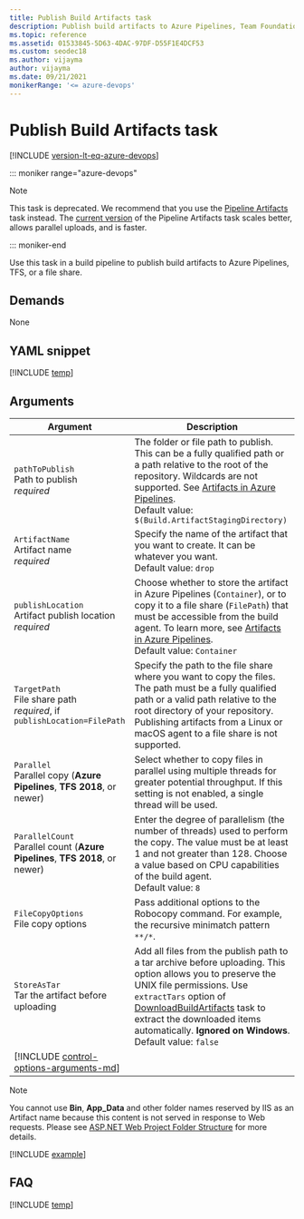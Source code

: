 ```yaml
---
title: Publish Build Artifacts task
description: Publish build artifacts to Azure Pipelines, Team Foundation Server (TFS), or to a file share
ms.topic: reference
ms.assetid: 01533845-5D63-4DAC-97DF-D55F1E4DCF53
ms.custom: seodec18
ms.author: vijayma
author: vijayma
ms.date: 09/21/2021
monikerRange: '<= azure-devops'
---
```


# Publish Build Artifacts task

[!INCLUDE [version-lt-eq-azure-devops](../../../includes/version-lt-eq-azure-devops.md)]


::: moniker range="azure-devops"

> [!NOTE]
> This task is deprecated. We recommend that you use the [Pipeline Artifacts](../../artifacts/pipeline-artifacts.md) task instead. The [current version](/azure/devops/release-notes/2021/sprint-190-update#changes-to-publishbuildartifacts-and-downloadbuildartifacts-tasks) of the Pipeline Artifacts task scales better, allows parallel uploads, and is faster.

::: moniker-end

Use this task in a build pipeline to publish build artifacts to Azure Pipelines, TFS, or a file share.


## Demands

None

## YAML snippet

[!INCLUDE [temp](../includes/yaml/PublishBuildArtifactsV1.md)]

## Arguments

| Argument | Description |
| -------- | ----------- |
| `pathToPublish`<br/>Path to publish<br/>*required* | The folder or file path to publish. This can be a fully qualified path or a path relative to the root of the repository. Wildcards are not supported. See [Artifacts in Azure Pipelines](../../artifacts/artifacts-overview.md).<br/>Default value: `$(Build.ArtifactStagingDirectory)` |
| `ArtifactName`<br/>Artifact name<br/>*required* | Specify the name of the artifact that you want to create. It can be whatever you want.<br/>Default value: `drop` |
| `publishLocation`<br/>Artifact publish location<br/>*required* | Choose whether to store the artifact in Azure Pipelines (`Container`), or to copy it to a file share (`FilePath`) that must be accessible from the build agent. To learn more, see [Artifacts in Azure Pipelines](../../artifacts/build-artifacts.md).<br/>Default value: `Container` |
| `TargetPath`<br/>File share path<br/>*required*, if `publishLocation=FilePath` | Specify the path to the file share where you want to copy the files. The path must be a fully qualified path or a valid path relative to the root directory of your repository. Publishing artifacts from a Linux or macOS agent to a file share is not supported. |
| `Parallel`<br/>Parallel copy (**Azure Pipelines**, **TFS 2018**, or newer) | Select whether to copy files in parallel using multiple threads for greater potential throughput. If this setting is not enabled, a single thread will be used. |
| `ParallelCount`<br/>Parallel count (**Azure Pipelines**, **TFS 2018**, or newer) | Enter the degree of parallelism (the number of threads) used to perform the copy. The value must be at least 1 and not greater than 128. Choose a value based on CPU capabilities of the build agent. <br/>Default value: `8` |
| `FileCopyOptions`<br/>File copy options | Pass additional options to the Robocopy command. For example, the recursive minimatch pattern `**/*`. |
| `StoreAsTar`<br/>Tar the artifact before uploading | Add all files from the publish path to a tar archive before uploading. This option allows you to preserve the UNIX file permissions. Use `extractTars` option of [DownloadBuildArtifacts](./download-build-artifacts.md) task to extract the downloaded items automatically. **Ignored on Windows**. <br> Default value: `false` |
| [!INCLUDE [control-options-arguments-md](../includes/control-options-arguments-md.md)] | |

> [!NOTE]
> You cannot use **Bin**, **App_Data** and other folder names reserved by IIS as an Artifact name because this content is not served in response to Web requests. Please see [ASP.NET Web Project Folder Structure](/previous-versions/ex526337(v=vs.140)) for more details.

[!INCLUDE [example](../includes/copyfiles-publishbuildartifacts-usage.md)]

## FAQ

<!-- BEGINSECTION class="md-qanda" -->

[!INCLUDE [temp](../includes/build-step-common-qa.md)]

<!-- ENDSECTION -->
